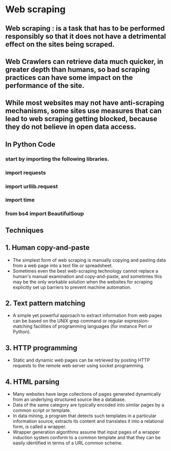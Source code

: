 # Web scraping

## Web scraping : is a task that has to be performed responsibly so that it does not have a detrimental effect on the sites being scraped.

##  Web Crawlers can retrieve data much quicker, in greater depth than humans, so bad scraping practices can have some impact on the performance of the site.

## While most websites may not have anti-scraping mechanisms, some sites use measures that can lead to web scraping getting blocked, because they do not believe in open data access.

## In Python Code
### start by importing the following libraries.
### import requests
### import urllib.request
### import time
### from bs4 import BeautifulSoup

## Techniques
## 1. Human copy-and-paste
- The simplest form of web scraping is manually copying and pasting data from a web page into a text file or spreadsheet.
-  Sometimes even the best web-scraping technology cannot replace a human's manual examination and copy-and-paste, and sometimes this may be the only workable solution when the websites for scraping explicitly set up barriers to prevent machine automation.

## 2. Text pattern matching
- A simple yet powerful approach to extract information from web pages can be based on the UNIX grep command or regular expression-matching facilities of programming languages (for instance Perl or Python).

## 3. HTTP programming
- Static and dynamic web pages can be retrieved by posting HTTP requests to the remote web server using socket programming.

## 4. HTML parsing
- Many websites have large collections of pages generated dynamically from an underlying structured source like a database. 
- Data of the same category are typically encoded into similar pages by a common script or template. 
- In data mining, a program that detects such templates in a particular information source, extracts its content and translates it into a relational form, is called a wrapper. 
- Wrapper generation algorithms assume that input pages of a wrapper induction system conform to a common template and that they can be easily identified in terms of a URL common scheme.

